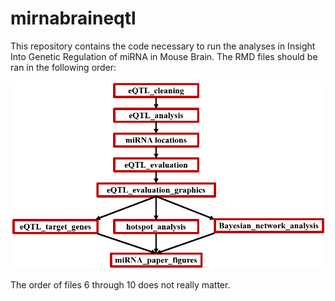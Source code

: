 # mirnabraineqtl

This repository contains the code necessary to run the analyses in Insight Into Genetic Regulation of miRNA in Mouse Brain.  The RMD files should be ran in the following order:

![alt text](https://github.com/gordonkordas/mirnabraineqtl/blob/master/images/code_flowchart.PNG)

The order of files 6 through 10 does not really matter.
